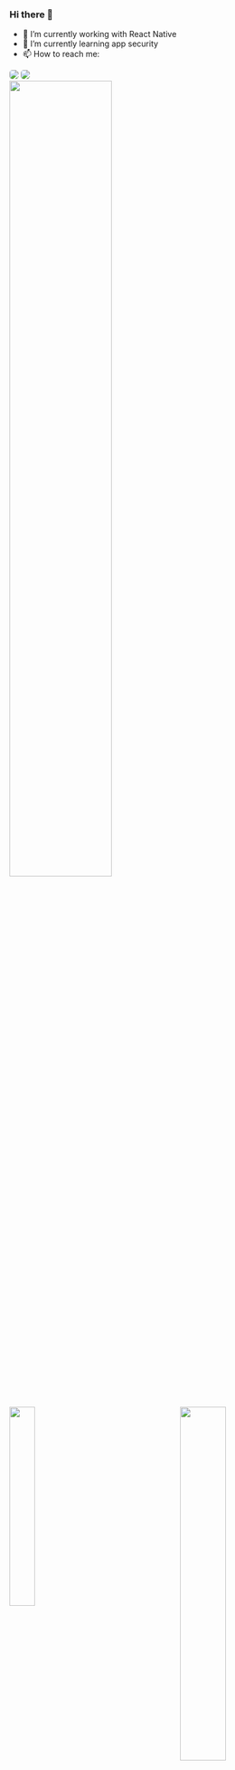 ### Hi there 👋

- 🔭 I’m currently working with React Native
- 🌱 I’m currently learning app security
- 📫 How to reach me: 
<div> 
   <a href="https://www.linkedin.com/in/aylla-christinne-766892173/" target="_blank"><img style="border-radius:5px" src="https://img.shields.io/badge/-LinkedIn-%230077B5?style=for-the-badge&logo=linkedin&logoColor=white"/></a> 
  <a href = "mailto:ayllachristinne15@gmail.com"><img style="border-radius:5px" src="https://img.shields.io/badge/-Gmail-%23333?style=for-the-badge&logo=gmail&logoColor=white" target="_blank"/></a>
</div>

<div>
   <img align="left"  width="60%" src="https://github-readme-stats.vercel.app/api?username=AyllaChristinne&show_icons=true&theme=tokyonight&include_all_commits=true&count_private=true"/>
   <img align="right" width="40%" src="https://github-readme-stats.vercel.app/api/top-langs/?username=AyllaChristinne&layout=compact&langs_count=6&theme=tokyonight"/>
   <img align="left" style="marginTop:50" height="30%" src="https://github-readme-stats.vercel.app/api/wakatime?username=AyllaChristinne&theme=tokyonight" />
</div>
    

   


